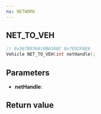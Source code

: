 ```yaml
---
ns: NETWORK
---
```

## NET_TO_VEH

```c
// 0x367B936610BA360C 0x7E02FAEA
Vehicle NET_TO_VEH(int netHandle);
```


## Parameters
* **netHandle**: 

## Return value
